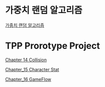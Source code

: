 # 가중치 랜덤 알고리즘

[가중치 랜덤 알고리즘](/Algorithm/Weighted_Random_Pick.md)


# TPP Prorotype Project

[Chapter 14 Collision](/Unreal/Project/Third_Person_Prototype/14_Spawn)

[Chapter_15 Character Stat](/Unreal/Project/Third_Person_Prototype/15_Character_Stat.md)

[Chapter_16 GameFlow](/Unreal/Project/Third_Person_Prototype/16_Gameflow)

